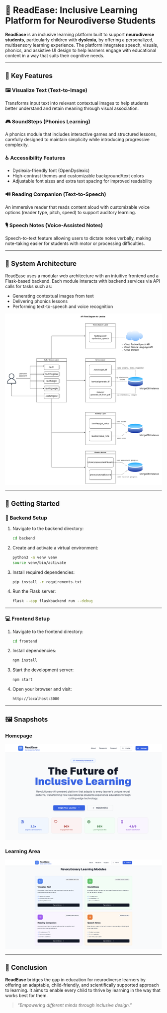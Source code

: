# 🧠 ReadEase: Inclusive Learning Platform for Neurodiverse Students

**ReadEase** is an inclusive learning platform built to support **neurodiverse students**, particularly children with **dyslexia**, by offering a personalized, multisensory learning experience. The platform integrates speech, visuals, phonics, and assistive UI design to help learners engage with educational content in a way that suits their cognitive needs.

---

## 🎯 Key Features

### 🖼️ Visualize Text (Text-to-Image)
Transforms input text into relevant contextual images to help students better understand and retain meaning through visual association.

### 🎮 SoundSteps (Phonics Learning)
A phonics module that includes interactive games and structured lessons, carefully designed to maintain simplicity while introducing progressive complexity.

### ♿ Accessibility Features
- Dyslexia-friendly font (OpenDyslexic)
- High-contrast themes and customizable background/text colors
- Adjustable font sizes and extra text spacing for improved readability

### 🔊 Reading Companion (Text-to-Speech)
An immersive reader that reads content aloud with customizable voice options (reader type, pitch, speed) to support auditory learning.

### 🎙️ Speech Notes (Voice-Assisted Notes)
Speech-to-text feature allowing users to dictate notes verbally, making note-taking easier for students with motor or processing difficulties.

---

## 🧩 System Architecture

ReadEase uses a modular web architecture with an intuitive frontend and a Flask-based backend. Each module interacts with backend services via API calls for tasks such as:

- Generating contextual images from text
- Delivering phonics lessons
- Performing text-to-speech and voice recognition

![API Flow Diagram](snapshots/lexiaid-backend-api-flow-diagram.png)

---

## 🚀 Getting Started

### 🔧 Backend Setup

1. Navigate to the backend directory:
   ```bash
   cd backend
   ```

2. Create and activate a virtual environment:
   ```bash
   python3 -m venv venv
   source venv/bin/activate
   ```

3. Install required dependencies:
   ```bash
   pip install -r requirements.txt
   ```

4. Run the Flask server:
   ```bash
   flask --app flaskbackend run --debug
   ```

---

### 💻 Frontend Setup

1. Navigate to the frontend directory:
   ```bash
   cd frontend
   ```

2. Install dependencies:
   ```bash
   npm install
   ```

3. Start the development server:
   ```bash
   npm start
   ```

4. Open your browser and visit:
   ```
   http://localhost:3000
   ```

---


## 🖼️ Snapshots

### Homepage
![Homepage](snapshots/homepage.png)

### Learning Area
![Learning Area](snapshots/learningarea.png)

---

## 🙌 Conclusion

**ReadEase** bridges the gap in education for neurodiverse learners by offering an adaptable, child-friendly, and scientifically supported approach to learning. It aims to enable every child to thrive by learning in the way that works best for them.

> _“Empowering different minds through inclusive design.”_
